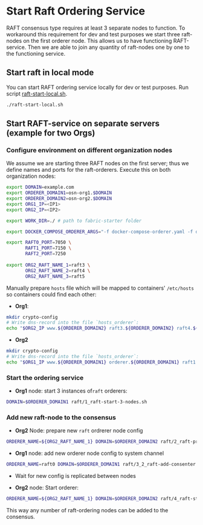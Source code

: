 # Start Raft Ordering Service

RAFT consensus type requires at least 3 separate nodes to function. To workaround this requirement for dev and test purposes
we start three raft-nodes on the first orderer node. This allows us to have functioning RAFT-service. 
Then we are able to join any quantity of raft-nodes one by one to the functioning service. 
  

## Start raft in local mode
You can start RAFT ordering service locally for dev or test purposes.
Run script [raft-start-local.sh](../raft-start-local.sh).
```bash
./raft-start-local.sh
```


## Start RAFT-service on separate servers (example for two Orgs)
### Configure environment on different organization nodes

We assume we are starting three RAFT nodes on the first server; 
thus we define names and ports for the raft-orderers.
Execute this on both organization nodes:

```bash
export DOMAIN=example.com
export ORDERER_DOMAIN1=osn-org1.$DOMAIN
export ORDERER_DOMAIN2=osn-org2.$DOMAIN
export ORG1_IP=<IP1>
export ORG2_IP=<IP2>

export WORK_DIR=./ # path to fabric-starter folder

export DOCKER_COMPOSE_ORDERER_ARGS="-f docker-compose-orderer.yaml -f docker-compose-orderer-multihost.yaml"

export RAFT0_PORT=7050 \
       RAFT1_PORT=7150 \
       RAFT2_PORT=7250
       
export ORG2_RAFT_NAME_1=raft3 \
       ORG2_RAFT_NAME_2=raft4 \
       ORG2_RAFT_NAME_3=raft5
```

Manually prepare `hosts` file which will be mapped to containers' `/etc/hosts` so containers could find each other:  
* **Org1**:
```bash
mkdir crypto-config
# Write dns-record into the file `hosts_orderer`:
echo "$ORG2_IP www.${ORDERER_DOMAIN2} raft3.${ORDERER_DOMAIN2} raft4.${ORDERER_DOMAIN2} raft5.${ORDERER_DOMAIN2} peer0.org2.${DOMAIN}" > crypto-config/hosts_orderer
```


* **Org2** 
```bash
mkdir crypto-config
# Write dns-record into the file `hosts_orderer`:
echo "$ORG1_IP www.${ORDERER_DOMAIN1} orderer.${ORDERER_DOMAIN1} raft1.${ORDERER_DOMAIN1} raft2.${ORDERER_DOMAIN1} peer0.org1.${DOMAIN}" > crypto-config/hosts_orderer
```



### Start the ordering service

* **Org1** node: start 3 instances of`raft` orderers:  
```bash
DOMAIN=$ORDERER_DOMAIN1 raft/1_raft-start-3-nodes.sh 
```

### Add new raft-node to the consensus

* **Org2** Node: prepare new `raft` ordrerer node config 
```bash
ORDERER_NAME=${ORG2_RAFT_NAME_1} DOMAIN=$ORDERER_DOMAIN2 raft/2_raft-prepare-new-consenter.sh
```

* **Org1** node: add new orderer node config to system channel
```bash
ORDERER_NAME=raft0 DOMAIN=$ORDERER_DOMAIN1 raft/3_2_raft-add-consenter.sh ${ORG2_RAFT_NAME_1} ${ORDERER_DOMAIN2:-${DOMAIN}} ${RAFT0_PORT}
```
* Wait for new config is replicated between nodes 

* **Org2** node: Start orderer:
```bash
ORDERER_NAME=${ORG2_RAFT_NAME_1} DOMAIN=$ORDERER_DOMAIN2 raft/4_raft-start-consenter.sh www.${ORDERER_DOMAIN1}
```

This way any number of raft-ordering nodes can be added to the consensus. 